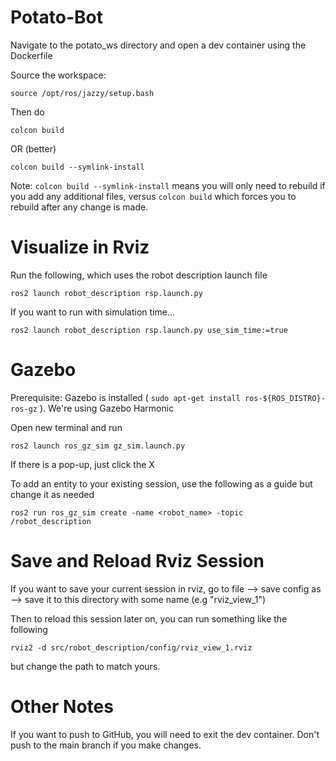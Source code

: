 # Potato-Bot
Navigate to the potato_ws directory and open a dev container using the Dockerfile

Source the workspace:
 ``` 
 source /opt/ros/jazzy/setup.bash
 ``` 
 Then do 
 ```
 colcon build
 ```
 OR (better) 
 ```
 colcon build --symlink-install
 ```

Note: ```colcon build --symlink-install``` means you will only need to rebuild if you add any additional files, versus ```colcon build``` which forces you to rebuild after any change is made.

# Visualize in Rviz
Run the following, which uses the robot description launch file
```
ros2 launch robot_description rsp.launch.py
```

If you want to run with simulation time...
```
ros2 launch robot_description rsp.launch.py use_sim_time:=true
```

# Gazebo
Prerequisite: Gazebo is installed ( ```sudo apt-get install ros-${ROS_DISTRO}-ros-gz``` ). We're using Gazebo Harmonic

Open new terminal and run
```
ros2 launch ros_gz_sim gz_sim.launch.py
``` 
If there is a pop-up, just click the X

To add an entity to your existing session, use the following as a guide but change it as needed
```
ros2 run ros_gz_sim create -name <robot_name> -topic /robot_description
```

# Save and Reload Rviz Session
If you want to save your current session in rviz, go to file --> save config as --> save it to this directory with some name (e.g "rviz_view_1")

Then to reload this session later on, you can run something like the following

```
rviz2 -d src/robot_description/config/rviz_view_1.rviz
```
but change the path to match yours.


# Other Notes
If you want to push to GitHub, you will need to exit the dev container. Don't push to the main branch if you make changes.